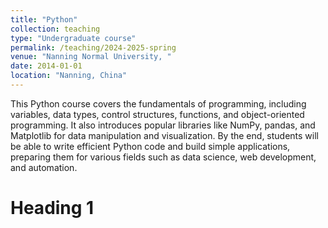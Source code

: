 ```yaml
---
title: "Python"
collection: teaching
type: "Undergraduate course"
permalink: /teaching/2024-2025-spring
venue: "Nanning Normal University, "
date: 2014-01-01
location: "Nanning, China"
---
```


This Python course covers the fundamentals of programming, including variables, data types, control structures, functions, and object-oriented programming. It also introduces popular libraries like NumPy, pandas, and Matplotlib for data manipulation and visualization. By the end, students will be able to write efficient Python code and build simple applications, preparing them for various fields such as data science, web development, and automation.

Heading 1
======

